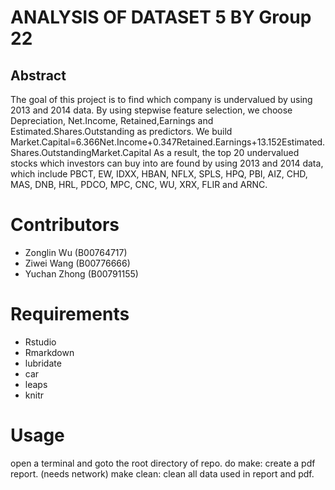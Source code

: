 # ANALYSIS OF DATASET 5 BY Group 22

## Abstract

The goal of this project is to find which company is undervalued by using 2013 and 2014 data. By using stepwise feature selection, we choose Depreciation, Net.Income, Retained,Earnings and Estimated.Shares.Outstanding as predictors. We build Market.Capital=6.366Net.Income+0.347Retained.Earnings+13.152Estimated.Shares.OutstandingMarket.Capital
As a result, the top 20 undervalued stocks which investors can buy into are found by using 2013 and 2014 data, which include PBCT, EW, IDXX, HBAN, NFLX, SPLS, HPQ, PBI, AIZ, CHD, MAS, DNB, HRL, PDCO, MPC, CNC, WU, XRX, FLIR and ARNC.

# Contributors 
  - Zonglin Wu (B00764717)      
  - Ziwei Wang (B00776666)
  - Yuchan Zhong (B00791155)


# Requirements
  - Rstudio
  - Rmarkdown
  - lubridate
  - car
  - leaps
  - knitr
  
# Usage
  open a terminal and goto the root directory of repo.
  do 
    make:
      create a pdf report. (needs network)
    make clean:
      clean all data used in report and pdf.
